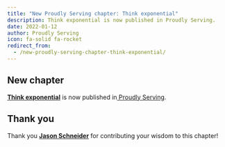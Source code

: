 ```yaml
---
title: "New Proudly Serving chapter: Think exponential"
description: Think exponential is now published in Proudly Serving.
date: 2022-01-12
author: Proudly Serving
icon: fa-solid fa-rocket
redirect_from:
  - /new-proudly-serving-chapter-think-exponential/
---
```


## New chapter

**[Think exponential](/contents/think-exponential)** is now published in[ Proudly Serving](/).

## Thank you

Thank you **[Jason Schneider](/people/jason-schneider)** for contributing your wisdom to this chapter!
